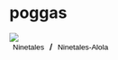 # poggas
<img id="monpic" src="https://www.smogon.com/dex/media/sprites/xy/pikachu.gif" onload="constructPage()">
<br>
<b><button onclick="switchForm('ninetales')" style="background:none;border:none;">Ninetales</button> / <button onclick="switchForm('ninetales-alola')" style="background:none;border:none;">Ninetales-Alola</button></b>

<script>
  var id = "ninetales";
  function constructPage() {
    document.getElementById('monpic').src='https://www.smogon.com/dex/media/sprites/xy/' + id + '.gif';
  },
  
  function switchForm(form) {
    document.getElementById('monpic').src='https://www.smogon.com/dex/media/sprites/xy/' + form + '.gif';
  }
</script>
